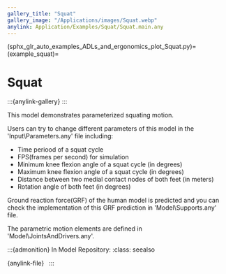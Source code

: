 ```yaml
---
gallery_title: "Squat"
gallery_image: "/Applications/images/Squat.webp"
anylink: Application/Examples/Squat/Squat.main.any
---
```


(sphx_glr_auto_examples_ADLs_and_ergonomics_plot_Squat.py)=
(example_squat)=
# Squat

:::{anylink-gallery} 
:::


This model demonstrates parameterized squating motion.


Users can try to change different parameters of this model in the 'Input\Parameters.any' file including:

* Time periood of a squat cycle
* FPS(frames per second) for simulation
* Minimum knee flexion angle of a squat cycle (in degrees)
* Maximum knee flexion angle of a squat cycle (in degrees)
* Distance between two medial contact nodes of both feet (in meters)
* Rotation angle of both feet (in degrees)

Ground reaction force(GRF) of the human model is predicted and you can check the implementation of this GRF prediction in 'Model\Supports.any' file.

The parametric motion elements are defined in 'Model\JointsAndDrivers.any'.


:::{admonition} In Model Repository:
:class: seealso

{anylink-file}` `
:::
